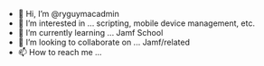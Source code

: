 - 👋 Hi, I’m @ryguymacadmin
- 👀 I’m interested in ... scripting, mobile device management, etc.
- 🌱 I’m currently learning ... Jamf School
- 💞️ I’m looking to collaborate on ... Jamf/related
- 📫 How to reach me ... 

<!---
ryguymacadmin/ryguymacadmin is a ✨ special ✨ repository because its `README.md` (this file) appears on your GitHub profile.
You can click the Preview link to take a look at your changes.
--->
